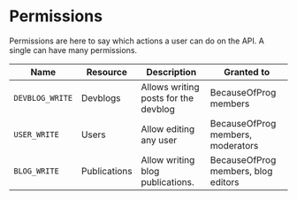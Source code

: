 # Permissions

Permissions are here to say which actions a user can do on the API. A single can have many permissions.

| Name            | Resource                      | Description                          | Granted to                     |
| --------------- | ----------------------------- | ------------------------------------ | ------------------------------ |
| `DEVBLOG_WRITE` | Devblogs                      | Allows writing posts for the devblog | BecauseOfProg members                     |
| `USER_WRITE`    | Users                         | Allow editing any user               | BecauseOfProg members, moderators |
| `BLOG_WRITE`    | Publications                  | Allow writing blog publications.     | BecauseOfProg members, blog editors |
